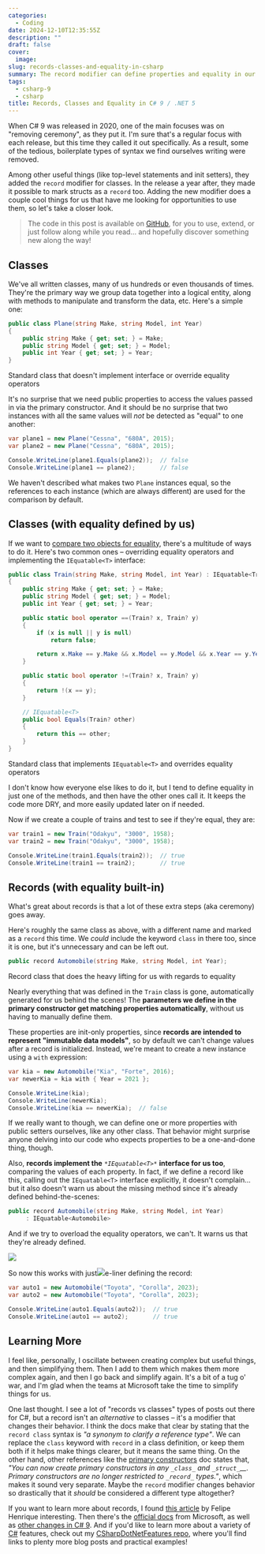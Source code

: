 ```yaml
---
categories:
  - Coding
date: 2024-12-10T12:35:55Z
description: ""
draft: false
cover:
  image:
slug: records-classes-and-equality-in-csharp
summary: The record modifier can define properties and equality in our classes for us, saving time and keeping our code cleaner. Let's see how it works!
tags:
  - csharp-9
  - csharp
title: Records, Classes and Equality in C# 9 / .NET 5
---
```

When C# 9 was released in 2020, one of the main focuses was on "removing ceremony", as they put it. I'm sure that's a regular focus with each release, but this time they called it out specifically. As a result, some of the tedious, boilerplate types of syntax we find ourselves writing were removed.

Among other useful things (like top-level statements and init setters), they added the `record` modifier for classes. In the release a year after, they made it possible to mark structs as a `record` too. Adding the new modifier does a couple cool things for us that have me looking for opportunities to use them, so let's take a closer look.

> The code in this post is available on [GitHub](https://github.com/grantwinney/CSharpDotNetFeatures/tree/master/C%23%2009/RecordModifier), for you to use, extend, or just follow along while you read... and hopefully discover something new along the way!

## Classes

We've all written classes, many of us hundreds or even thousands of times. They're the primary way we group data together into a logical entity, along with methods to manipulate and transform the data, etc. Here's a simple one:

```csharp
public class Plane(string Make, string Model, int Year)
{
    public string Make { get; set; } = Make;
    public string Model { get; set; } = Model;
    public int Year { get; set; } = Year;
}
```

Standard class that doesn't implement interface or override equality operators

It's no surprise that we need public properties to access the values passed in via the primary constructor. And it should be no surprise that two instances with all the same values will _not_ be detected as "equal" to one another:

```csharp
var plane1 = new Plane("Cessna", "680A", 2015);
var plane2 = new Plane("Cessna", "680A", 2015);

Console.WriteLine(plane1.Equals(plane2));  // false
Console.WriteLine(plane1 == plane2);       // false
```

We haven't described what makes two `Plane` instances equal, so the references to each instance (which are always different) are used for the comparison by default.

## Classes (with equality defined by us)

If we want to [compare two objects for equality](https://grantwinney.com/csharp-compare-two-objects-for-equality/), there's a multitude of ways to do it. Here's two common ones – overriding equality operators and implementing the `IEquatable<T>` interface:

```csharp
public class Train(string Make, string Model, int Year) : IEquatable<Train>
{
    public string Make { get; set; } = Make;
    public string Model { get; set; } = Model;
    public int Year { get; set; } = Year;

    public static bool operator ==(Train? x, Train? y)
    {
        if (x is null || y is null)
            return false;

        return x.Make == y.Make && x.Model == y.Model && x.Year == y.Year;
    }

    public static bool operator !=(Train? x, Train? y)
    {
        return !(x == y);
    }

    // IEquatable<T>
    public bool Equals(Train? other)
    {
        return this == other;
    }
}
```

Standard class that implements `IEquatable<T>` and overrides equality operators

I don't know how everyone else likes to do it, but I tend to define equality in just one of the methods, and then have the other ones call it. It keeps the code more DRY, and more easily updated later on if needed.

Now if we create a couple of trains and test to see if they're equal, they are:

```csharp
var train1 = new Train("Odakyu", "3000", 1958);
var train2 = new Train("Odakyu", "3000", 1958);

Console.WriteLine(train1.Equals(train2));  // true
Console.WriteLine(train1 == train2);       // true
```

## Records (with equality built-in)

What's great about records is that a lot of these extra steps (aka ceremony) goes away.

Here's roughly the same class as above, with a different name and marked as a `record` this time. We _could_ include the keyword `class` in there too, since it is one, but it's unnecessary and can be left out.

```csharp
public record Automobile(string Make, string Model, int Year);
```

Record class that does the heavy lifting for us with regards to equality

Nearly everything that was defined in the `Train` class is gone, automatically generated for us behind the scenes! The **parameters we define in the primary constructor get matching properties automatically**, without us having to manually define them.

These properties are init-only properties, since **records are intended to represent "immutable data models"**, so by default we can't change values after a record is initialized. Instead, we're meant to create a new instance using a `with` expression:

```csharp
var kia = new Automobile("Kia", "Forte", 2016);
var newerKia = kia with { Year = 2021 };

Console.WriteLine(kia);
Console.WriteLine(newerKia);
Console.WriteLine(kia == newerKia);  // false
```

If we really want to though, we can define one or more properties with public setters ourselves, like any other class. That behavior might surprise anyone delving into our code who expects properties to be a one-and-done thing, though.

Also, **records implement the** *`*IEquatable<T>*`* **interface for us too**, comparing the values of each property. In fact, if we define a record like this, calling out the `IEquatable<T>` interface explicitly, it doesn't complain... but it also doesn't warn us about the missing method since it's already defined behind-the-scenes:

```csharp
public record Automobile(string Make, string Model, int Year)
     : IEquatable<Automobile>
```

And if we try to overload the equality operators, we can't. It warns us that they're already defined.

![](records-classes-and-equality-in-csharp/image-1.webp)

So now this works with just![](records-classes-and-equality-in-csharp/image-1.webp)e-liner defining the record:

```csharp
var auto1 = new Automobile("Toyota", "Corolla", 2023);
var auto2 = new Automobile("Toyota", "Corolla", 2023);

Console.WriteLine(auto1.Equals(auto2));  // true
Console.WriteLine(auto1 == auto2);       // true
```

## Learning More

I feel like, personally, I oscillate between creating complex but useful things, and then simplifying them. Then I add to them which makes them more complex again, and then I go back and simplify again. It's a bit of a tug o' war, and I'm glad when the teams at Microsoft take the time to simplify things for us.

One last thought. I see a lot of "records vs classes" types of posts out there for C#, but a record isn't an _alternative_ to classes – it's a modifier that changes their behavior. I think the docs make that clear by stating that the `record class` syntax is _"a synonym to clarify a reference type"_. We can replace the `class` keyword with `record` in a class definition, or keep them both if it helps make things clearer, but it means the same thing. On the other hand, other references like the [primary constructors](https://learn.microsoft.com/en-us/dotnet/csharp/whats-new/csharp-12#primary-constructors) doc states that, _"You can now create primary constructors in any_ _`_class_`_ _and_ _`_struct_`__. Primary constructors are no longer restricted to_ _`_record_`_ _types."_, which makes it sound very separate. Maybe the `record` modifier changes behavior so drastically that it _should_ be considered a different type altogether?

If you want to learn more about records, I found [this article](https://falberthen.github.io/posts/cs10-records/) by Felipe Henrique interesting. Then there's the [official docs](https://learn.microsoft.com/en-us/dotnet/csharp/language-reference/builtin-types/record) from Microsoft, as well as [other changes in C# 9](https://learn.microsoft.com/en-us/dotnet/csharp/whats-new/csharp-version-history#c-version-9). And if you'd like to learn more about a variety of [C#](https://grantwinney.com/tags/csharp/) features, check out my [CSharpDotNetFeatures repo](https://github.com/grantwinney/CSharpDotNetFeatures), where you'll find links to plenty more blog posts and practical examples!
